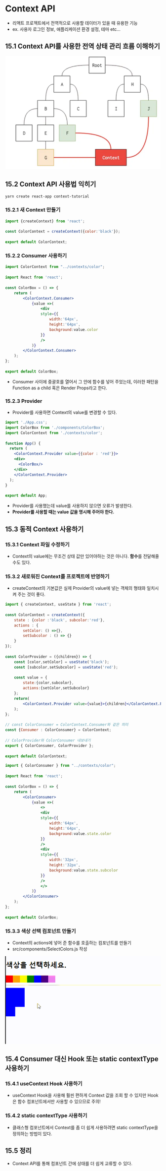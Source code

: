# Context API
- 리액트 프로젝트에서 전역적으로 사용할 데이터가 있을 때 유용한 기능
- ex. 사용자 로그인 정보, 애플리케이션 환경 설정, 테마 etc...
## 15.1 Context API를 사용한 전역 상태 관리 흐름 이해하기
![alt text](image-14.png)
## 15.2 Context API 사용법 익히기
```prompt
yarn create react-app context-tutorial
```
### 15.2.1 새 Context 만들기
```jsx
import {createContext} from 'react';

const ColorContext = createContext({color:'black'});

export default ColorContext;
```

### 15.2.2 Consumer 사용하기
```jsx
import ColorContext from "../contexts/color";

import React from 'react';

const ColorBox = () => {
    return (
        <ColorContext.Consumer>
            {value =>(
                <div
                style={{
                    width:'64px',
                    height:'64px',
                    background:value.color
                }}
                />
            )}
        </ColorContext.Consumer>
    );
};

export default ColorBox;
```
- Consumer 사이에 중괄호를 열어서 그 안에 함수를 넣어 주었는데, 이러한 패턴을 Function as a child 혹은 Render Props라고 한다.

### 15.2.3 Provider
- Provider를 사용하면 Context의 value를 변경할 수 있다.
```jsx
import './App.css';
import ColorBox from './components/ColorBox';
import ColorContext from './contexts/color';

function App() {
  return (
    <ColorContext.Provider value={{color : 'red'}}>
    <div>
      <ColorBox/>
    </div>
    </ColorContext.Provider>
  );
}

export default App;
```
- Provider를 사용했는데 value를 사용하지 않으면 오류가 발생한다.
- **Provider를 사용할 때는 value 값을 명시해 주어야 한다.**

## 15.3 동적 Context 사용하기
### 15.3.1 Context 파일 수정하기
- Context의 value에는 무조건 상태 값만 있어야하는 것은 아니다. **함수**를 전달해줄 수도 있다.
### 15.3.2 새로워진 Context를 프로젝트에 반영하기
- createContext의 기본값은 실제 Provider의 value에 넣는 객체의 형태와 일치시켜 주는 것이 좋다.
```jsx
import { createContext, useState } from 'react';

const ColorContext = createContext({
    state : {color :'black', subcolor:'red'},
    actions : {
        setColor: () =>{},
        setSubcolor : () => {}
    }
});

const ColorProvider = ({children}) => {
    const [color,setColor] = useState('black');
    const [subcolor,setSubcolor] = useState('red');

    const value = {
        state:{color,subcolor},
        actions:{setColor,setSubcolor}
    };
    return(
        <ColorContext.Provider value={value}>{children}</ColorContext.Provider>
    );
};

// const ColorConsumer = ColorContext.Consumer와 같은 의미
const {Consumer : ColorConsumer} = ColorContext;

// ColorProvider와 ColorConsumer 내보내기
export { ColorConsumer, ColorProvider };

export default ColorContext;
```

```jsx
import { ColorConsumer } from "../contexts/color";

import React from 'react';

const ColorBox = () => {
    return (
        <ColorConsumer>
            {value =>(
                <>
                <div
                style={{
                    width:'64px',
                    height:'64px',
                    background:value.state.color
                }}
                />
                <div
                style={{
                    width:'32px',
                    height:'32px',
                    background:value.state.subcolor
                }}
                />
                </>
            )}
        </ColorConsumer>
    );
};

export default ColorBox;
```
### 15.3.3 색상 선택 컴포넌트 만들기
- Context의 actions에 넣어 준 함수를 호출하는 컴포넌트를 만들기
- src/components/SelectColors.js 작성

![alt text](<2024-07-05 10 05 34.gif>)
## 15.4 Consumer 대신 Hook 또는 static contextType 사용하기

### 15.4.1 useContext Hook 사용하기
- useContext Hook을 사용해 훨씬 편하게 Context 값을 조회 할 수 있지만 Hook은 함수 컴포넌트에서만 사용할 수 있으므로 주의!
### 15.4.2 static contextType 사용하기
- 클래스형 컴포넌트에서 Context를 좀 더 쉽게 사용하려면 static contextType을 정의하는 방법이 있다.
## 15.5 정리
- Context API를 통해 컴포넌트 간에 상태를 더 쉽게 교류할 수 있다.
